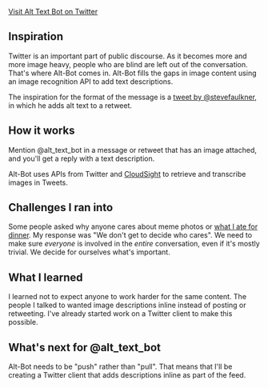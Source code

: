 [Visit Alt Text Bot on Twitter](https://twitter.com/alt_text_bot)

## Inspiration

Twitter is an important part of public discourse. As it becomes more and more image heavy, people who are blind are left out of the conversation. That's where Alt-Bot comes in. Alt-Bot fills the gaps in image content using an image recognition API to add text descriptions.

The inspiration for the format of the message is a [tweet by @stevefaulkner](https://twitter.com/stevefaulkner/status/589156887628795905), in which he adds alt text to a retweet.

## How it works

Mention @alt_text_bot in a message or retweet that has an image attached, and you'll get a reply with a text description.

Alt-Bot uses APIs from Twitter and [CloudSight](http://cloudsightapi.com/) to retrieve and transcribe images in Tweets.

## Challenges I ran into

Some people asked why anyone cares about meme photos or [what I ate for dinner](https://twitter.com/alt_text_bot/status/589771333015306240). My response was "We don't get to decide who cares". We need to make sure *everyone* is involved in the *entire* conversation, even if it's mostly trivial. We decide for ourselves what's important.

## What I learned

I learned not to expect anyone to work harder for the same content. The people I talked to wanted image descriptions inline instead of posting or retweeting. I've already started work on a Twitter client to make this possible.

## What's next for @alt_text_bot

Alt-Bot needs to be "push" rather than "pull". That means that I'll be creating a Twitter client that adds descriptions inline as part of the feed.
